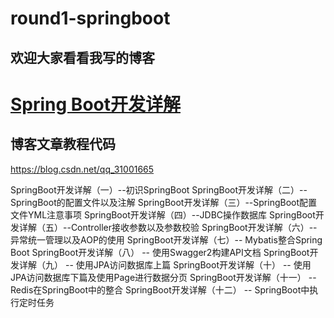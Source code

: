 # round1-springboot
## 欢迎大家看看我写的博客
# [Spring Boot开发详解](http://blog.csdn.net/qq_31001665)
## 博客文章教程代码


https://blog.csdn.net/qq_31001665

SpringBoot开发详解（一）--初识SpringBoot
SpringBoot开发详解（二）--SpringBoot的配置文件以及注解
SpringBoot开发详解（三）--SpringBoot配置文件YML注意事项
SpringBoot开发详解（四）--JDBC操作数据库
SpringBoot开发详解（五）--Controller接收参数以及参数校验
SpringBoot开发详解（六）-- 异常统一管理以及AOP的使用
SpringBoot开发详解（七）-- Mybatis整合Spring Boot
SpringBoot开发详解（八） -- 使用Swagger2构建API文档
SpringBoot开发详解（九） -- 使用JPA访问数据库上篇
SpringBoot开发详解（十） -- 使用JPA访问数据库下篇及使用Page进行数据分页
SpringBoot开发详解（十一） -- Redis在SpringBoot中的整合
SpringBoot开发详解（十二） -- SpringBoot中执行定时任务















